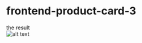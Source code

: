 # frontend-product-card-3

the result <br />
![alt text](https://github.com/amien020596/frontend-product-card-3/blob/main/Screenshot_result.png?raw=true)
